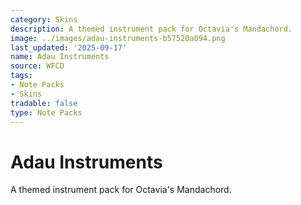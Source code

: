 ```yaml
---
category: Skins
description: A themed instrument pack for Octavia's Mandachord.
image: ../images/adau-instruments-b57520a094.png
last_updated: '2025-09-17'
name: Adau Instruments
source: WFCD
tags:
- Note Packs
- Skins
tradable: false
type: Note Packs
---
```


# Adau Instruments

A themed instrument pack for Octavia's Mandachord.

